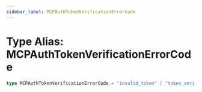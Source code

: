 ```yaml
---
sidebar_label: MCPAuthTokenVerificationErrorCode
---
```


# Type Alias: MCPAuthTokenVerificationErrorCode

```ts
type MCPAuthTokenVerificationErrorCode = "invalid_token" | "token_verification_failed";
```
